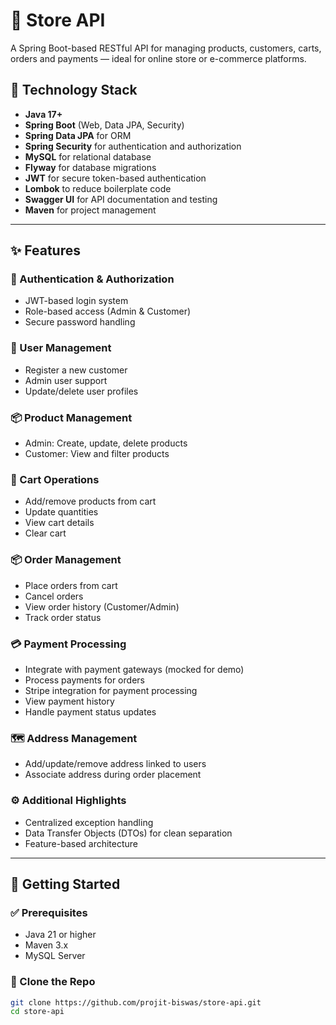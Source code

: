 # 🏪 Store API

A Spring Boot-based RESTful API for managing products, customers, carts, orders and payments — ideal for online store or
e-commerce platforms.

## 🔧 Technology Stack

- **Java 17+**
- **Spring Boot** (Web, Data JPA, Security)
- **Spring Data JPA** for ORM
- **Spring Security** for authentication and authorization
- **MySQL** for relational database
- **Flyway** for database migrations
- **JWT** for secure token-based authentication
- **Lombok** to reduce boilerplate code
- **Swagger UI** for API documentation and testing
- **Maven** for project management

---

## ✨ Features

### 🔐 Authentication & Authorization
- JWT-based login system
- Role-based access (Admin & Customer)
- Secure password handling

### 👤 User Management
- Register a new customer
- Admin user support
- Update/delete user profiles

### 📦 Product Management
- Admin: Create, update, delete products
- Customer: View and filter products

### 🛒 Cart Operations
- Add/remove products from cart
- Update quantities
- View cart details
- Clear cart

### 📦 Order Management
- Place orders from cart
- Cancel orders
- View order history (Customer/Admin)
- Track order status

### 💳 Payment Processing

- Integrate with payment gateways (mocked for demo)
- Process payments for orders
- Stripe integration for payment processing
- View payment history
- Handle payment status updates

### 🗺️ Address Management
- Add/update/remove address linked to users
- Associate address during order placement

### ⚙️ Additional Highlights
- Centralized exception handling
- Data Transfer Objects (DTOs) for clean separation
- Feature-based architecture

---

## 🚀 Getting Started

### ✅ Prerequisites

- Java 21 or higher
- Maven 3.x
- MySQL Server

### 📁 Clone the Repo

```bash
git clone https://github.com/projit-biswas/store-api.git
cd store-api
